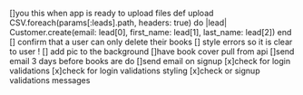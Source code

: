 []you this when app is ready to upload files 
 def upload
    CSV.foreach(params[:leads].path, headers: true) do |lead|
      Customer.create(email: lead[0], first_name: lead[1], last_name: lead[2])
    end
[] confirm that a user can only delete their books 
[] style errors so it is clear to user ! 
[] add pic to the background 
[]have  book cover pull from api 
[]send email 3 days before books are do 
[]send email on signup 
[x]check for login validations
[x]check for login validations styling
[x]check or signup validations messages
